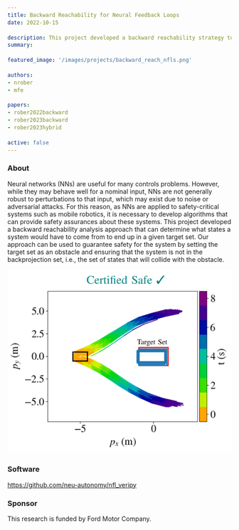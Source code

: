 ```yaml
---
title: Backward Reachability for Neural Feedback Loops
date: 2022-10-15

description: This project developed a backward reachability strategy to certify safety for systems controlled by neural networks 
summary:

featured_image: '/images/projects/backward_reach_nfls.png'

authors:
- nrober
- mfe

papers:
- rober2022backward
- rober2023backward
- rober2023hybrid

active: false
---
```


### About

Neural networks (NNs) are useful for many controls problems. However, while they may behave well for a nominal input, NNs are not generally robust to perturbations to that input, which may exist due to noise or adversarial attacks. For this reason, as NNs are applied to safety-critical systems such as mobile robotics, it is necessary to develop algorithms that can provide safety assurances about these systems. This project developed a backward reachability analysis approach that can determine what states a system would have to come from to end up in a given target set. Our approach can be used to guarantee safety for the system by setting the target set as an obstacle and ensuring that the system is not in the backprojection set, i.e., the set of states that will collide with the obstacle.

![](/images/projects/backward_reach_nfls.png)

### Software

https://github.com/neu-autonomy/nfl_veripy

### Sponsor

This research is funded by Ford Motor Company.
